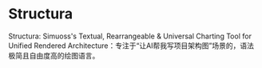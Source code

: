 # Structura
Structura: Simuoss's Textual, Rearrangeable &amp; Universal Charting Tool for Unified Rendered Architecture：专注于“让AI帮我写项目架构图”场景的，语法极简且自由度高的绘图语言。
